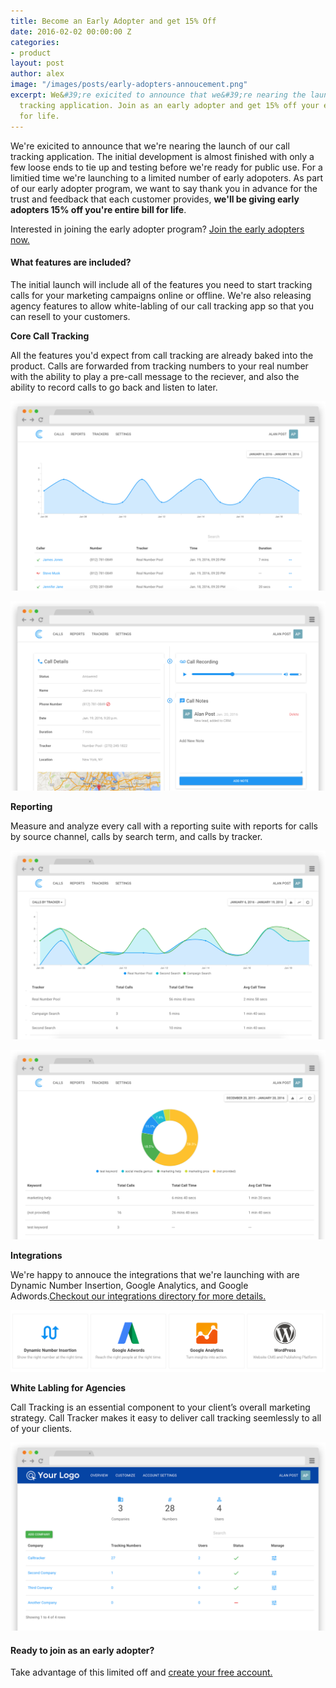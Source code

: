 ```yaml
---
title: Become an Early Adopter and get 15% Off
date: 2016-02-02 00:00:00 Z
categories:
- product
layout: post
author: alex
image: "/images/posts/early-adopters-annoucement.png"
excerpt: We&#39;re exicited to announce that we&#39;re nearing the launch of our call
  tracking application. Join as an early adopter and get 15% off your entire bill
  for life.
---
```


<p>We're exicited to announce that we're nearing the launch of our call tracking application. The initial development is almost finished with only a few loose ends to tie up and testing before we're ready for public use. For a limitied time we're launching to a limited number of early adopoters. As part of our early adopter program, we want to say thank you in advance for the trust and feedback that each customer provides, <strong>we'll be giving early adopters 15% off you're entire bill for life</strong>.</p> 

<p>Interested in joining the early adopter program? <a href="https://app.calltracker.io/signup/">Join the early adopters now.</a></p>

#### What features are included?

<p>The initial launch will include all of the features you need to start tracking calls for your marketing campaigns online or offline. We're also releasing agency features to allow white-labling of our call tracking app so that you can resell to your customers.</p>

<p><strong>Core Call Tracking</strong></p>
<p>All the features you'd expect from call tracking are already baked into the product. Calls are forwarded from tracking numbers to your real number with the ability to play a pre-call message to the reciever, and also the ability to record calls to go back and listen to later.</p>
<p class="text-center"><img src="/images/app-mockups/callsmockup.png" class="blog-content-img" alt="call tracking dashboard" /></p>
<p class="text-center"><img src="/images/app-mockups/calldetailsmockup.png" class="blog-content-img" alt="call tracking dashboard" /></p>
<p><strong>Reporting</strong></p>
<p>Measure and analyze every call with a reporting suite with reports for calls by source channel, calls by search term, and calls by tracker.</p>
<p class="text-center"><img src="/images/app-mockups/callsbytrackerreportmockup.png" class="blog-content-img" alt="call tracking keywords report" /></p>
<p class="text-center"><img src="/images/app-mockups/keywordreportmockup.png" class="blog-content-img" alt="call tracking keywords report" /></p>
<p><strong>Integrations</strong></p>
<p>We're happy to annouce the integrations that we're launching with are Dynamic Number Insertion, Google Analytics, and Google Adwords.<a href="/integrations/">Checkout our integrations directory for more details.</a></p>
<p class="text-center"><img src="/images/integrations/launch-integrations.png" class="blog-content-img" alt="call tracking integrations" /></p>
<p><strong>White Labling for Agencies</strong></p>
<p>Call Tracking is an essential component to your client’s overall marketing strategy. Call Tracker makes it easy to deliver call tracking seemlessly to all of your clients.</p>
<p class="text-center"><img src="/images/app-mockups/agency-branding-mockup.png" class="blog-content-img" alt="call tracking white lable agency branding" /></p>

#### Ready to join as an early adopter?

<p>Take advantage of this limited off and <a href="https://app.calltracker.io/signup/">create your free account.</a></p>